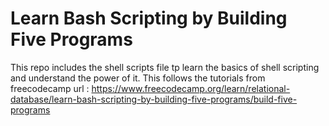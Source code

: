 # Learn Bash Scripting by Building Five Programs
This repo includes the shell scripts file tp learn the basics of shell scripting and understand the power of it.
This follows the tutorials from freecodecamp url : https://www.freecodecamp.org/learn/relational-database/learn-bash-scripting-by-building-five-programs/build-five-programs
